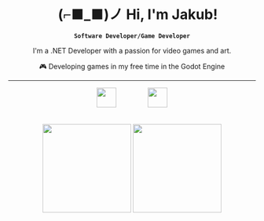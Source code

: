 <div align="center" id="user-content-toc">
  <ul align="center" style="list-style: none;">
    <summary>
      <h1> (⌐■_■)ノ Hi, I'm Jakub! </h1>
    </summary>
  </ul>

**`Software Developer/Game Developer`**

I'm a .NET Developer with a passion for video games and art.<br/>

🎮 Developing games in my free time in the Godot Engine<br/>
</div>

<hr>

<div align="center">

  <p>
    <img height="40" src="https://skillicons.dev/icons?i=cs,cpp,js,py,java,html,css"/>
        
    <img height="40" src="https://skillicons.dev/icons?i=vscode,visualstudio,vim,godot,obsidian"/>
  </p>
  
</div>

<br>

<div align="center">

  <span href="test">
    <img height="180px" src="https://github-readme-stats.vercel.app/api/top-langs/?username=verthie&theme=catppuccin_mocha&hide_border=true&include_all_commits=true&count_private=true&layout=compact" />
  </span>
  <span href="test">
    <img height="180px" src="https://github-readme-stats.vercel.app/api?username=verthie&theme=catppuccin_mocha&hide=stars&show_icons=true&hide_border=true&include_all_commits=true&count_private=true" />
  </span>

</div>
